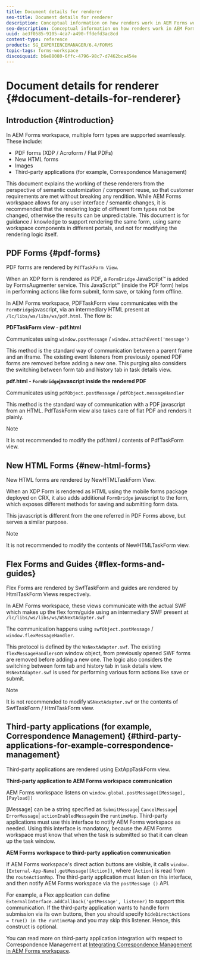 ```yaml
---
title: Document details for renderer
seo-title: Document details for renderer
description: Conceptual information on how renders work in AEM Forms workspace to render the various supported form and file types.
seo-description: Conceptual information on how renders work in AEM Forms workspace to render the various supported form and file types.
uuid: ae3f0585-9105-4ca7-a490-ffdefd3ac8cd
content-type: reference
products: SG_EXPERIENCEMANAGER/6.4/FORMS
topic-tags: forms-workspace
discoiquuid: b6e88080-6ffc-4796-98c7-d7462bca454e
---
```


# Document details for renderer {#document-details-for-renderer}

## Introduction {#introduction}

In AEM Forms workspace, multiple form types are supported seamlessly. These include:

* PDF forms (XDP / Acroform / Flat PDFs)
* New HTML forms
* Images
* Third-party applications (for example, Correspondence Management)

This document explains the working of these renderers from the perspective of semantic customization / component reuse, so that customer requirements are met without breaking any rendition. While AEM Forms workspace allows for any user interface / semantic changes, it is recommended that the rendering logic of different form types not be changed, otherwise the results can be unpredictable. This document is for guidance / knowledge to support rendering the same form, using same workspace components in different portals, and not for modifying the rendering logic itself. 

## PDF Forms {#pdf-forms}

PDF forms are rendered by `PdfTaskForm View`.

When an XDP form is rendered as PDF, a `FormBridge` JavaScript™ is added by FormsAugmenter service. This JavaScript™ (inside the PDF form) helps in performing actions like form submit, form save, or taking form offline.

In AEM Forms workspace, PDFTaskForm view communicates with the `FormBridge`javascript, via an intermediary HTML present at `/lc/libs/ws/libs/ws/pdf.html`. The flow is:

**PDFTaskForm view - pdf.html**

Communicates using `window.postMessage` / `window.attachEvent('message')`

This method is the standard way of communication between a parent frame and an iframe. The existing event listeners from previously opened PDF forms are removed before adding a new one. This purging also considers the switching between form tab and history tab in task details view.

**pdf.html - `FormBridge`javascript inside the rendered PDF**

Communicates using `pdfObject.postMessage` / `pdfObject.messageHandler`

This method is the standard way of communication with a PDF javascript from an HTML. PdfTaskForm view also takes care of flat PDF and renders it plainly.

>[!NOTE]
>
>It is not recommended to modify the pdf.html / contents of PdfTaskForm view.

## New HTML Forms {#new-html-forms}

New HTML forms are rendered by NewHTMLTaskForm View.

When an XDP Form is rendered as HTML using the mobile forms package deployed on CRX, it also adds additional `FormBridge` javascript to the form, which exposes different methods for saving and submitting form data.

This javascript is different from the one referred in PDF Forms above, but serves a similar purpose.

>[!NOTE]
>
>It is not recommended to modify the contents of NewHTMLTaskForm view.

## Flex Forms and Guides {#flex-forms-and-guides}

Flex Forms are rendered by SwfTaskForm and guides are rendered by HtmlTaskForm Views respectively.

In AEM Forms workspace, these views communicate with the actual SWF which makes up the flex form/guide using an intermediary SWF present at `/lc/libs/ws/libs/ws/WSNextAdapter.swf`

The communication happens using `swfObject.postMessage` / `window.flexMessageHandler`.

This protocol is defined by the `WsNextAdapter.swf`. The existing `flexMessageHandlers`on window object, from previously opened SWF forms are removed before adding a new one. The logic also considers the switching between form tab and history tab in task details view. `WsNextAdapter.swf` is used for performing various form actions like save or submit.

>[!NOTE]
>
>It is not recommended to modify `WSNextAdapter.swf` or the contents of SwfTaskForm / HtmlTaskForm view.

## Third-party applications (for example, Correspondence Management) {#third-party-applications-for-example-correspondence-management}

Third-party applications are rendered using ExtAppTaskForm view.

**Third-party application to AEM Forms workspace communication**

AEM Forms workspace listens on `window.global.postMessage([Message],[Payload])`

[Message] can be a string specified as `SubmitMessage`| `CancelMessage`| `ErrorMessage`| `actionEnabledMessage`in the `runtimeMap`. Third-party applications must use this interface to notify AEM Forms workspace as needed. Using this interface is mandatory, because the AEM Forms workspace must know that when the task is submitted so that it can clean up the task window.

**AEM Forms workspace to third-party application communication**

If AEM Forms workspace's direct action buttons are visible, it calls `window.[External-App-Name].getMessage([Action])`, where `[Action]` is read from the `routeActionMap`. The third-party application must listen on this interface, and then notify AEM Forms workspace via the `postMessage ()` API.

For example, a Flex application can define `ExternalInterface.addCallback('getMessage', listener)` to support this communication. If the third-party application wants to handle form submission via its own buttons, then you should specify `hideDirectActions = true() in the runtimeMap` and you may skip this listener. Hence, this construct is optional.

You can read more on third-party application integration with respect to Correspondence Management at [Integrating Correspondence Management in AEM Forms workspace](/help/forms/using/integrating-correspondence-management-html-workspace.md).

